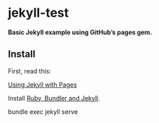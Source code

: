 # jekyll-test

**Basic Jekyll example using GitHub’s pages gem.**

## Install

First, read this:

[Using Jekyll with Pages](https://help.github.com/articles/using-jekyll-with-pages)

Install [Ruby, Bundler and Jekyll](https://help.github.com/articles/using-jekyll-with-pages#installing-jekyll).

bundle exec jekyll serve
